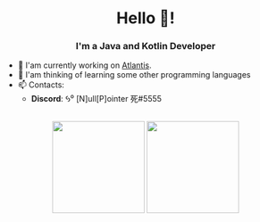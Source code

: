 <h1 align="center">Hello 👋!</h1>
<h3 align="center">I'm a Java and Kotlin Developer</h3>

- 🔭 I'am currently working on [Atlantis](https://github.com/MrCheating/PAtlantis).<br>
- 🤔 I'am thinking of learning some other programming languages <br>
- 📫 Contacts: <br>
  * **Discord**: 𐋃⁰ [N]ull[P]ointer 死#5555 <br>

<p align="center">
	<br>
	<img src="https://github-readme-stats.vercel.app/api?username=MrCheating&show_icons=true&theme=synthwave" height="165px">
	<img src="https://github-readme-stats.vercel.app/api/top-langs/?username=MrCheating&show_icons=true&theme=synthwave" height="165px">
</p>
